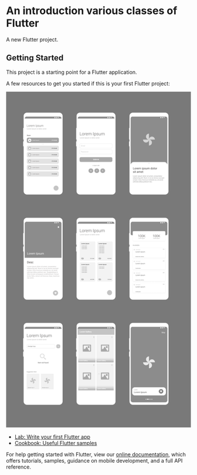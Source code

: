 # An introduction various classes of Flutter
A new Flutter project.

## Getting Started

This project is a starting point for a Flutter application.

A few resources to get you started if this is your first Flutter project:

[![Flutter's classes](https://github.com/lhmrnfrzrfr/Flutter-class-intro/blob/master/assets/flutter_classes.png)](https://github.com/lhmrnfrzrfr/Flutter-class-intro/blob/master/assets/flutter_classes.png)

- [Lab: Write your first Flutter app](https://flutter.dev/docs/get-started/codelab)
- [Cookbook: Useful Flutter samples](https://flutter.dev/docs/cookbook)

For help getting started with Flutter, view our
[online documentation](https://flutter.dev/docs), which offers tutorials,
samples, guidance on mobile development, and a full API reference.
